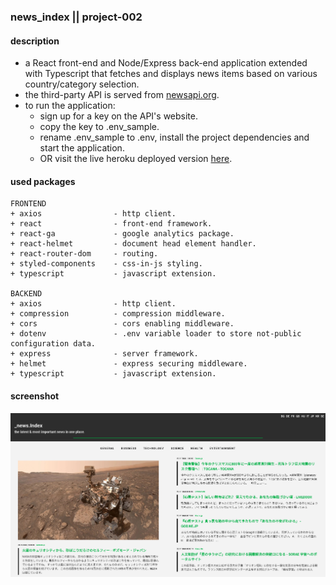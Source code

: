 ### news_index || project-002
#### description
+ a React front-end and Node/Express back-end application extended with Typescript that fetches and displays news items based on various country/category selection.
+ the third-party API is served from [newsapi.org](https://newsapi.org/).
+ to run the application:
  + sign up for a key on the API's website.
  + copy the key to .env_sample.
  + rename .env_sample to .env, install the project dependencies and start the application.
  + OR visit the live heroku deployed version [here](https://newsindex.herokuapp.com/).

#### used packages
```
FRONTEND
+ axios                - http client.
+ react                - front-end framework.
+ react-ga             - google analytics package.
+ react-helmet         - document head element handler.
+ react-router-dom     - routing.
+ styled-components    - css-in-js styling.
+ typescript           - javascript extension.

BACKEND
+ axios                - http client.
+ compression          - compression middleware.
+ cors                 - cors enabling middleware.
+ dotenv               - .env variable loader to store not-public configuration data.
+ express              - server framework.
+ helmet               - express securing middleware.
+ typescript           - javascript extension.
```

#### screenshot
![Screenshot](screenshot.png)